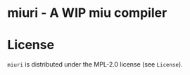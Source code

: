 # miuri - A WIP miu compiler

# License

`miuri` is distributed under the MPL-2.0 license (see `License`).

